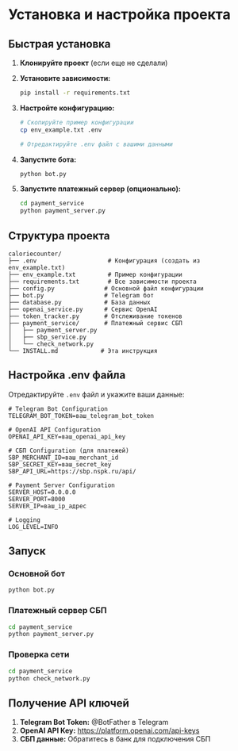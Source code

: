 # Установка и настройка проекта

## Быстрая установка

1. **Клонируйте проект** (если еще не сделали)

2. **Установите зависимости:**
   ```bash
   pip install -r requirements.txt
   ```

3. **Настройте конфигурацию:**
   ```bash
   # Скопируйте пример конфигурации
   cp env_example.txt .env
   
   # Отредактируйте .env файл с вашими данными
   ```

4. **Запустите бота:**
   ```bash
   python bot.py
   ```

5. **Запустите платежный сервер (опционально):**
   ```bash
   cd payment_service
   python payment_server.py
   ```

## Структура проекта

```
caloriecounter/
├── .env                    # Конфигурация (создать из env_example.txt)
├── env_example.txt         # Пример конфигурации
├── requirements.txt        # Все зависимости проекта
├── config.py              # Основной файл конфигурации
├── bot.py                 # Telegram бот
├── database.py            # База данных
├── openai_service.py      # Сервис OpenAI
├── token_tracker.py       # Отслеживание токенов
├── payment_service/       # Платежный сервис СБП
│   ├── payment_server.py
│   ├── sbp_service.py
│   └── check_network.py
└── INSTALL.md            # Эта инструкция
```

## Настройка .env файла

Отредактируйте `.env` файл и укажите ваши данные:

```env
# Telegram Bot Configuration
TELEGRAM_BOT_TOKEN=ваш_telegram_bot_token

# OpenAI API Configuration
OPENAI_API_KEY=ваш_openai_api_key

# СБП Configuration (для платежей)
SBP_MERCHANT_ID=ваш_merchant_id
SBP_SECRET_KEY=ваш_secret_key
SBP_API_URL=https://sbp.nspk.ru/api/

# Payment Server Configuration
SERVER_HOST=0.0.0.0
SERVER_PORT=8000
SERVER_IP=ваш_ip_адрес

# Logging
LOG_LEVEL=INFO
```

## Запуск

### Основной бот
```bash
python bot.py
```

### Платежный сервер СБП
```bash
cd payment_service
python payment_server.py
```

### Проверка сети
```bash
cd payment_service
python check_network.py
```

## Получение API ключей

1. **Telegram Bot Token:** @BotFather в Telegram
2. **OpenAI API Key:** https://platform.openai.com/api-keys
3. **СБП данные:** Обратитесь в банк для подключения СБП
